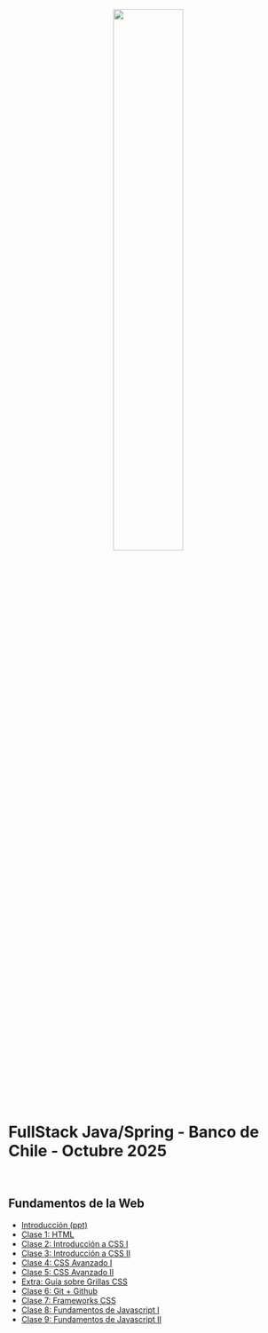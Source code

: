 <div align="center">
    <img width="50%" src="https://www.skillnest.com/wp-content/uploads/2025/01/Skillnest_blanca-1.png">
</div>
<br>

# FullStack Java/Spring - Banco de Chile - Octubre 2025

<br>

## Fundamentos de la Web

- [Introducción (ppt)](./Presentaciones/)
- [Clase 1: HTML](./Clase-1/)
- [Clase 2: Introducción a CSS I](./Clase-2/)
- [Clase 3: Introducción a CSS II](./Clase-3/)
- [Clase 4: CSS Avanzado I](./Clase-4/)
- [Clase 5: CSS Avanzado II](./Clase-5/)
- [Extra: Guía sobre Grillas CSS](./Extra-Grids/resumen.md)
- [Clase 6: Git + Github](./Clase-6/git-github.md)
- [Clase 7: Frameworks CSS](./Clase-7/)
- [Clase 8: Fundamentos de Javascript I](./Clase-8/)
- [Clase 9: Fundamentos de Javascript II](./Clase-8/)
<!-- - [Clase 10: Javascript](./Clase-/)
- [Clase 11: DOM](./Clase-/)
- [Clase 12: Eventos](./Clase-/)
- [Repaso para Examen](./Clase-/)
- [Extra 1: API's y AJAX](./Clase-/)
- [Extra 2: Modales](./Clase-/)

## Fundamentos de Java

